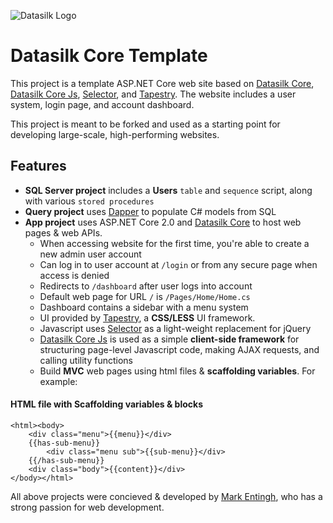 ![Datasilk Logo](http://www.markentingh.com/projects/datasilk/logo.png)

# Datasilk Core Template
This project is a template ASP.NET Core web site based on [Datasilk Core](http://github.com/Datasilk/Core), [Datasilk Core Js](http://github.com/Datasilk/CoreJs), [Selector](http://github.com/websilk/selector), and [Tapestry](http://github.com/Websilk/Tapestry). The website includes a user system, login page, and account dashboard. 

This project is meant to be forked and used as a starting point for developing large-scale, high-performing websites.


## Features
* **SQL Server project** includes a **Users** `table` and `sequence` script, along with various `stored procedures`
* **Query project** uses [Dapper](http://github.com/StackExchange/Dapper) to populate C# models from SQL
* **App project** uses ASP.NET Core 2.0 and [Datasilk Core](http://github.com/Datasilk/Core) to host web pages & web APIs.
	* When accessing website for the first time, you're able to create a new admin user account
    * Can log in to user account at `/login` or from any secure page when access is denied
    * Redirects to `/dashboard` after user logs into account
    * Default web page for URL `/` is `/Pages/Home/Home.cs`
    * Dashboard contains a sidebar with a menu system
    * UI provided by [Tapestry](http://github.com/Websilk/Tapestry), a **CSS/LESS** UI framework.
    * Javascript uses [Selector](http://github.com/websilk/selector) as a light-weight replacement for jQuery
	* [Datasilk Core Js](http://github.com/Datasilk/CoreJs) is used as a simple **client-side framework** for structuring page-level Javascript code, making AJAX requests, and calling utility functions
	* Build **MVC** web pages using html files & **scaffolding variables**. For example:
     
#### HTML file with Scaffolding variables & blocks
```
<html><body>
	<div class="menu">{{menu}}</div>
	{{has-sub-menu}}
		<div class="menu sub">{{sub-menu}}</div>
	{{/has-sub-menu}}
	<div class="body">{{content}}</div>
</body></html>
```

All above projects were concieved & developed by [Mark Entingh](http://www.markentingh.com), who has a strong passion for web development.





